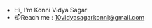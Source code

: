 -  Hi, I’m Konni Vidya Sagar
- 📫Reach me : 10vidyasagarkonni@gmail.com

<!---
sagar-harry/sagar-harry is a ✨ special ✨ repository because its `README.md` (this file) appears on your GitHub profile.
You can click the Preview link to take a look at your changes.
--->
